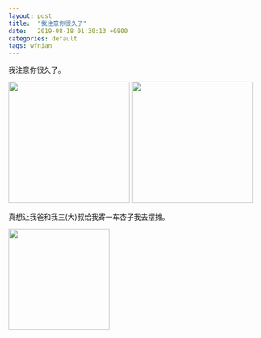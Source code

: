 ```yaml
---
layout: post
title:  "我注意你很久了"
date:   2019-08-18 01:30:13 +0800
categories: default
tags: wfnian
---
```

我注意你很久了。


<img src="https://s2.ax1x.com/2019/08/26/mhu5cj.jpg" width="240"/>
<img src="https://s2.ax1x.com/2019/08/26/mhuh9g.jpg" width="240"/>

真想让我爸和我三(大)叔给我寄一车杏子我去摆摊。


<img src="https://upload.cc/i1/2019/08/26/WrVKnZ.jpg" width="200">